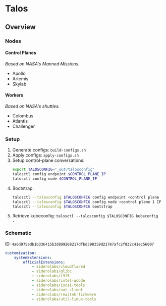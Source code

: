 # Talos

## Overview

### Nodes

#### Control Planes

_Based on NASA's Manned Missions._

- Apollo
- Artemis
- Skylab

#### Workers

_Based on NASA's shuttles._

- Colombus
- Atlantis
- Challenger

### Setup

1. Generate configs: `build-configs.sh`
2. Apply configs: `apply-configs.sh`
3. Setup control-plane conversations:
    ```sh
    export TALOSCONFIG="_out/talosconfig"
    talosctl config endpoint $CONTROL_PLANE_IP
    talosctl config node $CONTROL_PLANE_IP
    ```
4. Bootstrap:
    ```sh
    talosctl --talosconfig $TALOSCONFIG config endpoint <control plane 1 IP>
    talosctl --talosconfig $TALOSCONFIG config node <control plane 1 IP>
    talosctl --talosconfig $TALOSCONFIG bootstrap
    ```
5. Retrieve kubeconfig: `talosctl --talosconfig $TALOSCONFIG kubeconfig .`

### Schematic

ID: `4a6d075edb1b336415b3d809208217dfbd390359d21787afc2f832c41ec56007`

```yaml
customization:
    systemExtensions:
        officialExtensions:
            - siderolabs/cloudflared
            - siderolabs/glibc
            - siderolabs/i915
            - siderolabs/intel-ucode
            - siderolabs/iscsi-tools
            - siderolabs/nut-client
            - siderolabs/realtek-firmware
            - siderolabs/util-linux-tools
```
